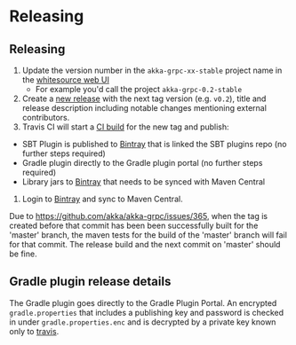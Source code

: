 # Releasing

## Releasing

1. Update the version number in the `akka-grpc-xx-stable` project name in the [whitesource web UI](https://saas.whitesourcesoftware.com)
    - For example you'd call the project `akka-grpc-0.2-stable`
1. Create a [new release](https://github.com/akka/akka-grpc/releases/new) with the next tag version (e.g. `v0.2`), title and release description including notable changes mentioning external contributors.
1. Travis CI will start a [CI build](https://travis-ci.org/akka/akka-grpc/builds) for the new tag and publish:
  - SBT Plugin is published to [Bintray](https://bintray.com/akka/sbt-plugin-releases) that is linked the SBT plugins repo (no further steps required) 
  - Gradle plugin directly to the Gradle plugin portal (no further steps required)
  - Library jars to [Bintray](https://bintray.com/akka/maven) that needs to be synced with Maven Central
1. Login to [Bintray](https://bintray.com/akka/maven/akka-grpc) and sync to Maven Central.

Due to https://github.com/akka/akka-grpc/issues/365, when the tag is created
before that commit has been been successfully built for the 'master' branch,
the maven tests for the build of the 'master' branch will fail for that
commit. The release build and the next commit on 'master' should be fine.

## Gradle plugin release details

The Gradle plugin goes directly to the Gradle Plugin Portal. An encrypted `gradle.properties` that includes a
publishing key and password is checked in under `gradle.properties.enc` and is decrypted by a private key known
only to [travis](https://docs.travis-ci.com/user/encrypting-files/).
